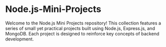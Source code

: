 # Node.js-Mini-Projects
Welcome to the Node.js Mini Projects repository! This collection features a series of small yet practical projects built using Node.js, Express.js, and MongoDB. Each project is designed to reinforce key concepts of backend development.
